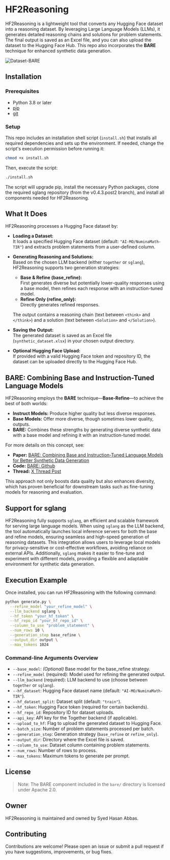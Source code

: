 # HF2Reasoning

HF2Reasoning is a lightweight tool that converts any Hugging Face dataset into a reasoning dataset. By leveraging Large Language Models (LLMs), it generates detailed reasoning chains and solutions for problem statements. The final output is saved as an Excel file, and you can also upload the dataset to the Hugging Face Hub. This repo also incorporates the **BARE** technique for enhanced synthetic data generation.

![Dataset-BARE](https://github.com/user-attachments/assets/6ddef257-da7e-4534-a765-2e4a88c07f9c)

## Installation

### Prerequisites

- Python 3.8 or later
- [pip](https://pip.pypa.io)
- [git](https://git-scm.com)

### Setup

This repo includes an installation shell script (`install.sh`) that installs all required dependencies and sets up the environment. If needed, change the script's execution permission before running it:

```bash
chmod +x install.sh
```

Then, execute the script:

```bash
./install.sh
```

The script will upgrade pip, install the necessary Python packages, clone the required sglang repository (from the v0.4.3.post2 branch), and install all components needed for HF2Reasoning.

## What It Does

HF2Reasoning processes a Hugging Face dataset by:

- **Loading a Dataset:**  
  It loads a specified Hugging Face dataset (default: `"AI-MO/NuminaMath-TIR"`) and extracts problem statements from a user-defined column.

- **Generating Reasoning and Solutions:**  
  Based on the chosen LLM backend (either `together` or `sglang`), HF2Reasoning supports two generation strategies:
  - **Base & Refine (base_refine):**  
    First generates diverse but potentially lower-quality responses using a base model, then refines each response with an instruction-tuned model.
  - **Refine Only (refine_only):**  
    Directly generates refined responses.
  
  The output contains a reasoning chain (text between `<think>` and `</think>`) and a solution (text between `<Solution>` and `</Solution>`).

- **Saving the Output:**  
  The generated dataset is saved as an Excel file (`synthetic_dataset.xlsx`) in your chosen output directory.

- **Optional Hugging Face Upload:**  
  If provided with a valid Hugging Face token and repository ID, the dataset can be uploaded directly to the Hugging Face Hub.

## BARE: Combining Base and Instruction-Tuned Language Models

HF2Reasoning employs the **BARE** technique—**Base-Refine**—to achieve the best of both worlds:

- **Instruct Models:** Produce higher quality but less diverse responses.
- **Base Models:** Offer more diverse, though sometimes lower quality, outputs.
- **BARE:** Combines these strengths by generating diverse synthetic data with a base model and refining it with an instruction-tuned model.

For more details on this concept, see:

- **Paper:** [BARE: Combining Base and Instruction-Tuned Language Models for Better Synthetic Data Generation](https://arxiv.org/abs/2502.01697)
- **Code:** [BARE: Github](https://github.com/pgasawa/BARE)
- **Thread:** [X Thread Post](https://x.com/pgasawa/status/1887201938607120592)

This approach not only boosts data quality but also enhances diversity, which has proven beneficial for downstream tasks such as fine-tuning models for reasoning and evaluation.

## **Support for sglang**  

HF2Reasoning fully supports `sglang`, an efficient and scalable framework for serving large language models. When using `sglang` as the LLM backend, the tool automatically launches local inference servers for both the base and refine models, ensuring seamless and high-speed generation of reasoning datasets. This integration allows users to leverage local models for privacy-sensitive or cost-effective workflows, avoiding reliance on external APIs. Additionally, `sglang` makes it easier to fine-tune and experiment with different models, providing a flexible and adaptable environment for synthetic data generation.

## Execution Example

Once installed, you can run HF2Reasoning with the following command:

```bash
python generate.py \
  --refine_model "your_refine_model" \
  --llm_backend sglang \
  --hf_token "your_hf_token" \
  --hf_repo_id "your_hf_repo_id" \
  --column_to_use "problem_statement" \
  --num_rows 10 \
  --generation_step base_refine \
  --output_dir output \
  --max_tokens 1024
```

### Command-line Arguments Overview

- `--base_model`: *(Optional)* Base model for the base_refine strategy.
- `--refine_model` (required): Model used for refining the generated output.
- `--llm_backend` (required): LLM backend to use (choose between `together` or `sglang`).
- `--hf_dataset`: Hugging Face dataset name (default: `"AI-MO/NuminaMath-TIR"`).
- `--hf_dataset_split`: Dataset split (default: `"train"`).
- `--hf_token`: Hugging Face token (required for certain backends).
- `--hf_repo_id`: Repository ID for dataset uploads.
- `--api_key`: API key for the Together backend (if applicable).
- `--upload_to_hf`: Flag to upload the generated dataset to Hugging Face.
- `--batch_size`: Number of problem statements processed per batch.
- `--generation_step`: Generation strategy (`base_refine` or `refine_only`).
- `--output_dir`: Directory where the Excel file is saved.
- `--column_to_use`: Dataset column containing problem statements.
- `--num_rows`: Number of rows to process.
- `--max_tokens`: Maximum tokens to generate per prompt.

## License

> Note: The BARE component included in the `bare/` directory is licensed under Apache 2.0.

## Owner

HF2Reasoning is maintained and owned by Syed Hasan Abbas.

## Contributing

Contributions are welcome! Please open an issue or submit a pull request if you have suggestions, improvements, or bug fixes.
